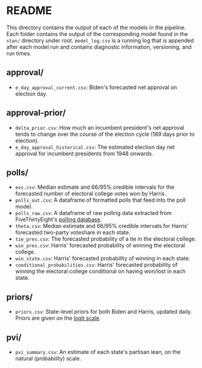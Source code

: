 # README

This directory contains the output of each of the models in the pipeline. Each folder contains the output of the corresponding model found in the `stan/` directory under root. `model_log.csv` is a running log that is appended after each model run and contains diagnostic information, versioning, and run times. 

## approval/

* `e_day_approval_current.csv`: Biden's forecasted net approval on election day.

## approval-prior/

* `delta_prior.csv`: How much an incumbent president's net approval tends to change over the course of the election cycle (189 days prior to election).
* `e_day_approval_historical.csv`: The estimated election day net approval for incumbent presidents from 1948 onwards.

## polls/

* `evs.csv`: Median estimate and 66/95% credible intervals for the forecasted number of electoral college votes won by Harris.
* `polls_out.csv`: A dataframe of formatted polls that feed into the poll model.
* `polls_raw.csv`: A dataframe of raw polling data extracted from FiveThirtyEight's [polling database](https://github.com/fivethirtyeight/data/tree/master/polls).
* `theta.csv`: Median estimate and 66/95% credible intervals for Harris' forecasted two-party voteshare in each state.
* `tie_pres.csv`: The forecasted probability of a tie in the electoral college.
* `win_pres.csv`: Harris' forecasted probability of winning the electoral college.
* `win_state.csv`: Harris' forecasted probability of winning in each state.
* `conditional_probabilities.csv`: Harris' forecasted probability of winning the electoral college conditional on having won/lost in each state.

## priors/

* `priors.csv`: State-level priors for both Biden and Harris, updated daily. Priors are given on the [logit scale](https://en.wikipedia.org/wiki/Logit).

## pvi/

* `pvi_summary.csv`: An estimate of each state's partisan lean, on the natural (probability) scale.
